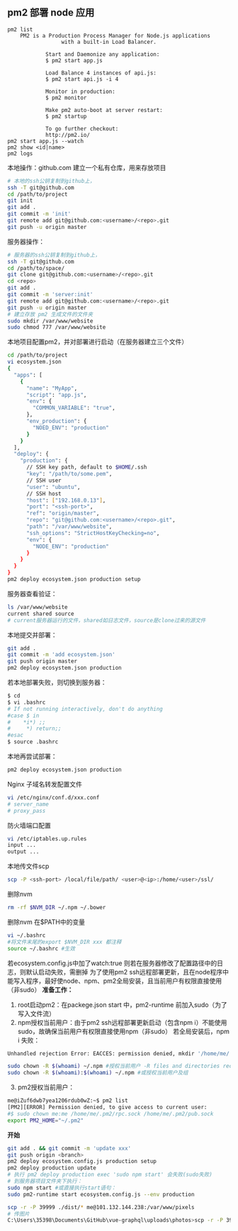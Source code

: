 ## pm2 部署 node 应用

    pm2 list
        PM2 is a Production Process Manager for Node.js applications
                     with a built-in Load Balancer.
    
                Start and Daemonize any application:
                $ pm2 start app.js
    
                Load Balance 4 instances of api.js:
                $ pm2 start api.js -i 4
    
                Monitor in production:
                $ pm2 monitor
    
                Make pm2 auto-boot at server restart:
                $ pm2 startup
    
                To go further checkout:
                http://pm2.io/
    pm2 start app.js --watch
    pm2 show <id|name>
    pm2 logs            

本地操作：github.com 建立一个私有仓库，用来存放项目

```sh
# 本地的ssh公钥复制到github上，
ssh -T git@github.com
cd /path/to/project
git init
git add .
git commit -m 'init'
git remote add git@github.com:<username>/<repo>.git
git push -u origin master
```

服务器操作：
```sh
# 服务器的ssh公钥复制到github上，
ssh -T git@github.com
cd /path/to/space/
git clone git@github.com:<username>/<repo>.git
cd <repo>
git add .
git commit -m 'server:init'
git remote add git@github.com:<username>/<repo>.git
git push -u origin master
# 建立存放 pm2 生成文件的文件夹
sudo mkdir /var/www/website
sudo chmod 777 /var/www/website
```

本地项目配置pm2，并对部署进行启动（在服务器建立三个文件）
```sh
cd /path/to/project
vi ecosystem.json
{
  "apps": [
    {
      "name": "MyApp",
      "script": "app.js",
      "env": {
        "COMMON_VARIABLE": "true",
      },
      "env_production": {
        "NOED_ENV": "production"
      }
    }
  ],
  "deploy": {
    "production": {
      // SSH key path, default to $HOME/.ssh
      "key": "/path/to/some.pem",
      // SSH user
      "user": "ubuntu",
      // SSH host
      "host": ["192.168.0.13"],
      "port": "<ssh-port>",
      "ref": "origin/master",
      "repo": "git@github.com:<username>/<repo>.git",
      "path": "/var/www/website",
      "ssh_options": "StrictHostKeyChecking=no",
      "env": {
        "NODE_ENV": "production"
      }
    }
  }
}
pm2 deploy ecosystem.json production setup
```

服务器查看验证：
```sh
ls /var/www/website
current shared source
# current服务器运行的文件，shared如日志文件，source是clone过来的源文件
```

本地提交并部署：
```sh
git add .
git commit -m 'add ecosystem.json'
git push origin master
pm2 deploy ecosystem.json production
```
若本地部署失败，则切换到服务器：
```sh
$ cd
$ vi .bashrc
# If not running interactively, don't do anything
#case $ in
#    *i*) ;;
#     *) return;; 
#esac
$ source .bashrc
```
本地再尝试部署：
```sh
pm2 deploy ecosystem.json production
```
Nginx 子域名转发配置文件
```sh
vi /etc/nginx/conf.d/xxx.conf
# server_name
# proxy_pass
```
防火墙端口配置
```sh
vi /etc/iptables.up.rules
input ...
output ...
```

本地传文件scp
```sh
scp -P <ssh-port> /local/file/path/ <user>@<ip>:/home/<user>/ssl/
```

删除nvm

```sh
rm -rf $NVM_DIR ~/.npm ~/.bower
```

删除nvm 在$PATH中的变量

```sh
vi ~/.bashrc
#将文件末尾的export $NVM_DIR xxx 都注释
source ~/.bashrc #生效
```

若ecosystem.config.js中加了watch:true
则若在服务器修改了配置路径中的日志，则默认启动失败，需删掉
为了使用pm2 ssh远程部署更新，且在node程序中能写入程序，最好使node、npm、pm2全局安装，且当前用户有权限直接使用（非sudo）
**准备工作：**
1. root启动pm2：在packege.json start 中，pm2-runtime 前加入sudo（为了写入文件流）
2. npm授权当前用户：由于pm2 ssh远程部署更新启动（包含npm i）不能使用sudo，故确保当前用户有权限直接使用npm（非sudo）
若全局安装后，npm i 失败：
```sh
Unhandled rejection Error: EACCES: permission denied, mkdir '/home/me/.npm/_cacache/index-v5/63/6f'
```
```sh
sudo chown -R $(whoami) ~/.npm #授权当前用户 -R files and directories recursively
sudo chown -R $(whoami):$(whoami) ~/.npm #或授权当前用户及组
```
3. pm2授权当前用户：
```sh
me@iZuf6dwb7yea1206rdub0wZ:~$ pm2 list
[PM2][ERROR] Permission denied, to give access to current user:
#$ sudo chown me:me /home/me/.pm2/rpc.sock /home/me/.pm2/pub.sock
export PM2_HOME="~/.pm2"
```
**开始**
```sh
git add . && git commit -m 'update xxx'
git push origin <branch>
pm2 deploy ecosystem.config.js production setup
pm2 deploy production update
# 执行 pm2 deploy production exec 'sudo npm start' 会失败(sudo失败)
# 到服务器项目文件夹下执行：
sudo npm start #或直接执行start语句：
sudo pm2-runtime start ecosystem.config.js --env production

scp -r -P 39999 ./dist/* me@101.132.144.238:/var/www/pixels
# 传图片
C:\Users\35398\Documents\GitHub\vue-graphql\uploads\photos>scp -r -P 39999 . me@101.132.144.238:/var/www/static/photos
```
